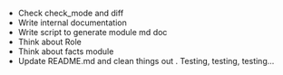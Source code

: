 - Check check_mode and diff
- Write internal documentation
- Write script to generate module md doc
- Think about Role
- Think about facts module
- Update README.md and clean things out
. Testing, testing, testing...